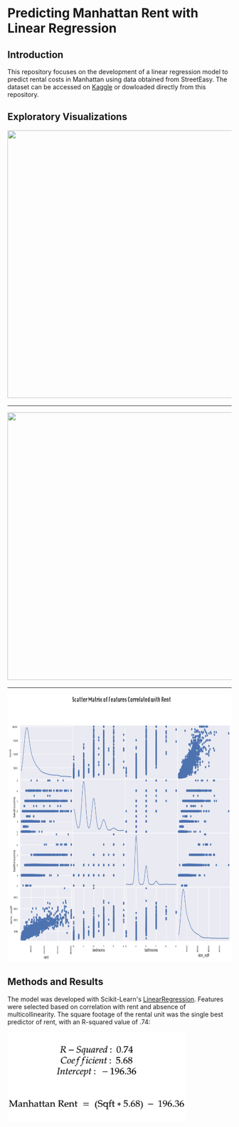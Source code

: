 # Predicting Manhattan Rent with Linear Regression
## Introduction
This repository focuses on the development of a linear regression model to predict rental costs in Manhattan using data obtained from StreetEasy. The dataset can be accessed on [Kaggle](https://www.kaggle.com/zohaib30/streeteasy-dataset) or dowloaded directly from this repository.
## Exploratory Visualizations

<img src="https://github.com/anand-yv/Rent-Prediction-Manahttan/blob/main/Images/hists.png" width="600" height="600">

---

<img src="https://github.com/anand-yv/Rent-Prediction-Manahttan/blob/main/Images/boxplot.png" width="600" height="600">

--- 

<img src="https://github.com/anand-yv/Rent-Prdiction-Manahttan/blob/main/Images/scatter.png" width="600" height="600">

## Methods and Results
The model was developed with Scikit-Learn's [LinearRegression](https://scikit-learn.org/stable/modules/generated/sklearn.linear_model.LinearRegression.html). Features were selected based on correlation with rent and absence of multicollinearity. The square footage of the rental unit was the single best predictor of rent, with an R-squared value of .74:

<img src="https://github.com/anand-yv/Rent-Prdiction-Manahttan/blob/main/Images/equation.png" width="400" height="200">
